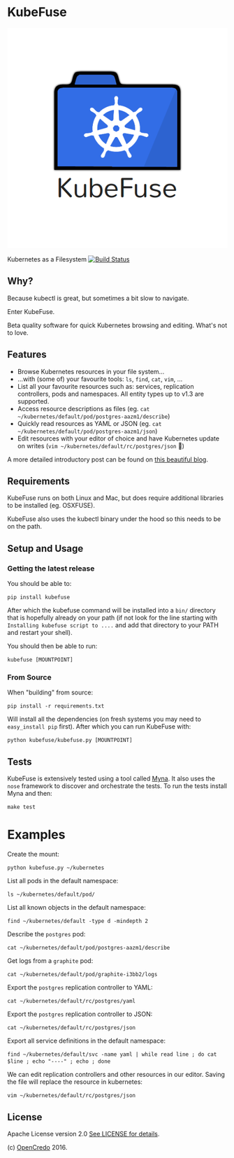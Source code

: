 KubeFuse
========

![KubeFuse](logo.png)

Kubernetes as a Filesystem [![Build Status](https://travis-ci.org/opencredo/kubefuse.svg?branch=master)](https://travis-ci.org/opencredo/kubefuse)


## Why?

Because kubectl is great, but sometimes a bit slow to navigate.

Enter KubeFuse.

Beta quality software for quick Kubernetes browsing and editing. What's not to love.

## Features

* Browse Kubernetes resources in your file system...
* ...with (some of) your favourite tools: `ls`, `find`, `cat`, `vim`, ...
* List all your favourite resources such as: services, replication controllers, pods and namespaces. All entity types up to v1.3 are supported.
* Access resource descriptions as files (eg. `cat ~/kubernetes/default/pod/postgres-aazm1/describe`)
* Quickly read resources as YAML or JSON (eg. `cat ~/kubernetes/default/pod/postgres-aazm1/json`)
* Edit resources with your editor of choice and have Kubernetes update on writes (`vim ~/kubernetes/default/rc/postgres/json` :raising_hand:)

A more detailed introductory post can be found on [this beautiful blog](https://opencredo.com/introducing-kubefuse-file-system-kubernetes/).

## Requirements

KubeFuse runs on both Linux and Mac, but does require additional libraries to be installed (eg. OSXFUSE).

KubeFuse also uses the kubectl binary under the hood so this needs to be on the path. 

## Setup and Usage

### Getting the latest release

You should be able to:

```
pip install kubefuse
```

After which the kubefuse command will be installed into a `bin/` directory that
is hopefully already on your path (if not look for the line starting with
`Installing kubefuse script to ....` and add that directory to your PATH and
restart your shell). 

You should then be able to run:

```
kubefuse [MOUNTPOINT]
```

### From Source

When "building" from source:

```
pip install -r requirements.txt
```

Will install all the dependencies (on fresh systems you may need to
`easy_install pip` first). After which you can run KubeFuse with:

```
python kubefuse/kubefuse.py [MOUNTPOINT] 
```


## Tests 

KubeFuse is extensively tested using a tool called
[Myna](https://github.com/SpectoLabs/myna).  It also uses the `nose` framework
to discover and orchestrate the tests. To run the tests install Myna and then:

```
make test
```

Examples
========

Create the mount:

```
python kubefuse.py ~/kubernetes
```

List all pods in the default namespace:

```
ls ~/kubernetes/default/pod/
```

List all known objects in the default namespace:

```
find ~/kubernetes/default -type d -mindepth 2
```

Describe the `postgres` pod:

```
cat ~/kubernetes/default/pod/postgres-aazm1/describe
```

Get logs from a `graphite` pod:

```
cat ~/kubernetes/default/pod/graphite-i3bb2/logs
```

Export the `postgres` replication controller to YAML:

```
cat ~/kubernetes/default/rc/postgres/yaml
```

Export the `postgres` replication controller to JSON:

```
cat ~/kubernetes/default/rc/postgres/json
```

Export all service definitions in the default namespace:

```
find ~/kubernetes/default/svc -name yaml | while read line ; do cat $line ; echo "----" ; echo ; done
```

We can edit replication controllers and other resources in our editor. Saving the file will replace the resource in kubernetes:

```
vim ~/kubernetes/default/rc/postgres/json
```

## License

Apache License version 2.0 [See LICENSE for details](./blob/master/LICENSE).

(c) [OpenCredo](https://opencredo.com) 2016.

